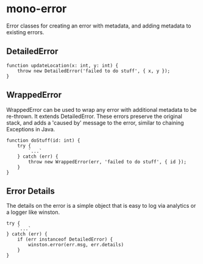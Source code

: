 # mono-error

Error classes for creating an error with metadata, and adding metadata to existing errors.

## DetailedError

```
function updateLocation(x: int, y: int) {
    throw new DetailedError('failed to do stuff', { x, y });
}
```



## WrappedError

WrappedError can be used to wrap any error with additional metadata to be re-thrown. It extends DetailedError.
These errors preserve the original stack, and adds a 'caused by' message to the error, similar to chaining Exceptions in Java.

```
function doStuff(id: int) {
    try {
        `...`
    } catch (err) {
        throw new WrappedError(err, 'failed to do stuff', { id });
    }
}

```

## Error Details

The details on the error is a simple object that is easy to log via analytics or a logger like winston.

```
try {
    `...`
} catch (err) {
    if (err instanceof DetailedError) {
        winston.error(err.msg, err.details)
    }
}
```